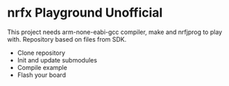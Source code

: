 # nrfx Playground Unofficial

This project needs arm-none-eabi-gcc compiler, make and nrfjprog to play with.
Repository based on files from SDK.

* Clone repository
* Init and update submodules
* Compile example
* Flash your board

